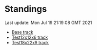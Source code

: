# Standings

Last update: Mon Jul 19 21:19:08 GMT 2021

* [Base track](comps/Base/2021-07-19/standings.md)
* [Test12x12x6 track](comps/Test12x12x6/2021-07-19/standings.md)
* [Test18x22x9 track](comps/Test18x22x9/2021-07-19/standings.md)
